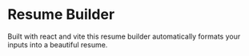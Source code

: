 # Resume Builder

Built with react and vite this resume builder automatically formats your inputs into a beautiful resume.
